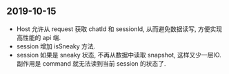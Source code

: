 ## 2019-10-15

-   Host 允许从 request 获取 chatId 和 sessionId, 从而避免数据读写, 方便实现高性能的 api 端.
-   session 增加 isSneaky 方法.
-   session 如果是 sneaky 状态, 不再从数据中读取 snapshot, 这样又少一层IO. 副作用是 command 就无法读到当前 session 的状态了.
